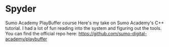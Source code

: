 # Spyder
Sumo Academy PlayBuffer course
Here's my take on Sumo Academy's C++ tutorial. I had a lot of fun reading into the system and figuring out the tools.
You can find the official repo here: https://github.com/sumo-digital-academy/playbuffer
